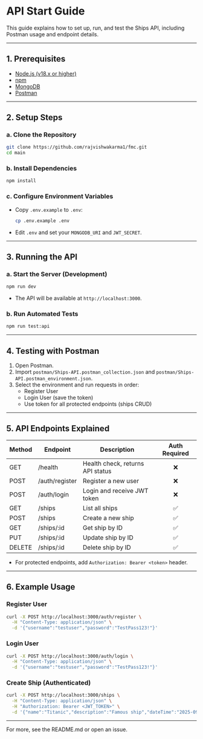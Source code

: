 # API Start Guide

This guide explains how to set up, run, and test the Ships API, including Postman usage and endpoint details.

---

## 1. Prerequisites
- [Node.js (v18.x or higher)](https://nodejs.org/)
- [npm](https://www.npmjs.com/)
- [MongoDB](https://www.mongodb.com/)
- [Postman](https://www.postman.com/downloads/)

---

## 2. Setup Steps

### a. Clone the Repository
```sh
git clone https://github.com/rajvishwakarma1/fmc.git
cd main
```

### b. Install Dependencies
```sh
npm install
```

### c. Configure Environment Variables
- Copy `.env.example` to `.env`:
  ```sh
  cp .env.example .env
  ```
- Edit `.env` and set your `MONGODB_URI` and `JWT_SECRET`.

---

## 3. Running the API

### a. Start the Server (Development)
```sh
npm run dev
```
- The API will be available at `http://localhost:3000`.

### b. Run Automated Tests
```sh
npm run test:api
```

---

## 4. Testing with Postman

1. Open Postman.
2. Import `postman/Ships-API.postman_collection.json` and `postman/Ships-API.postman_environment.json`.
3. Select the environment and run requests in order:
   - Register User
   - Login User (save the token)
   - Use token for all protected endpoints (ships CRUD)

---

## 5. API Endpoints Explained

| Method | Endpoint         | Description                                 | Auth Required |
|--------|------------------|---------------------------------------------|:------------:|
| GET    | /health          | Health check, returns API status            |      ❌      |
| POST   | /auth/register   | Register a new user                         |      ❌      |
| POST   | /auth/login      | Login and receive JWT token                 |      ❌      |
| GET    | /ships           | List all ships                              |      ✅      |
| POST   | /ships           | Create a new ship                           |      ✅      |
| GET    | /ships/:id       | Get ship by ID                              |      ✅      |
| PUT    | /ships/:id       | Update ship by ID                           |      ✅      |
| DELETE | /ships/:id       | Delete ship by ID                           |      ✅      |

- For protected endpoints, add `Authorization: Bearer <token>` header.

---

## 6. Example Usage

### Register User
```sh
curl -X POST http://localhost:3000/auth/register \
  -H "Content-Type: application/json" \
  -d '{"username":"testuser","password":"TestPass123!"}'
```

### Login User
```sh
curl -X POST http://localhost:3000/auth/login \
  -H "Content-Type: application/json" \
  -d '{"username":"testuser","password":"TestPass123!"}'
```

### Create Ship (Authenticated)
```sh
curl -X POST http://localhost:3000/ships \
  -H "Content-Type: application/json" \
  -H "Authorization: Bearer <JWT_TOKEN>" \
  -d '{"name":"Titanic","description":"Famous ship","dateTime":"2025-09-17T12:00:00Z"}'
```

---

For more, see the README.md or open an issue.
